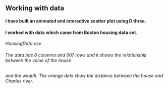 ## Working with data

#### I have built an animated and interactive scatter plot using D three.

#### I worked with data which came from Boston housing data set.

_HousingData.csv_

###### The data has 8 columns and 507 rows and it shows the relationship between the value of the house

###### and the wealth. The orange dots show the distance between the house and Charles river.
